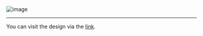 ![image](https://github.com/yusuftahakara19/Frontend-Mentor/assets/119736588/ff02f448-6628-4e6a-af56-898915ac059f)
___

You can visit the design via the [link]((https://testimonials-grid-section-design.netlify.app/)https://testimonials-grid-section-design.netlify.app/).
